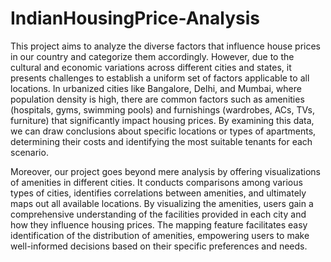 # IndianHousingPrice-Analysis
This project aims to analyze the diverse factors that influence house prices in our country and categorize them accordingly. However, due to the cultural and economic variations across different cities and states, it presents challenges to establish a uniform set of factors applicable to all locations. In urbanized cities like Bangalore, Delhi, and Mumbai, where population density is high, there are common factors such as amenities (hospitals, gyms, swimming pools) and furnishings (wardrobes, ACs, TVs, furniture) that significantly impact housing prices. By examining this data, we can draw conclusions about specific locations or types of apartments, determining their costs and identifying the most suitable tenants for each scenario.

Moreover, our project goes beyond mere analysis by offering visualizations of amenities in different cities. It conducts comparisons among various types of cities, identifies correlations between amenities, and ultimately maps out all available locations. By visualizing the amenities, users gain a comprehensive understanding of the facilities provided in each city and how they influence housing prices. The mapping feature facilitates easy identification of the distribution of amenities, empowering users to make well-informed decisions based on their specific preferences and needs.

